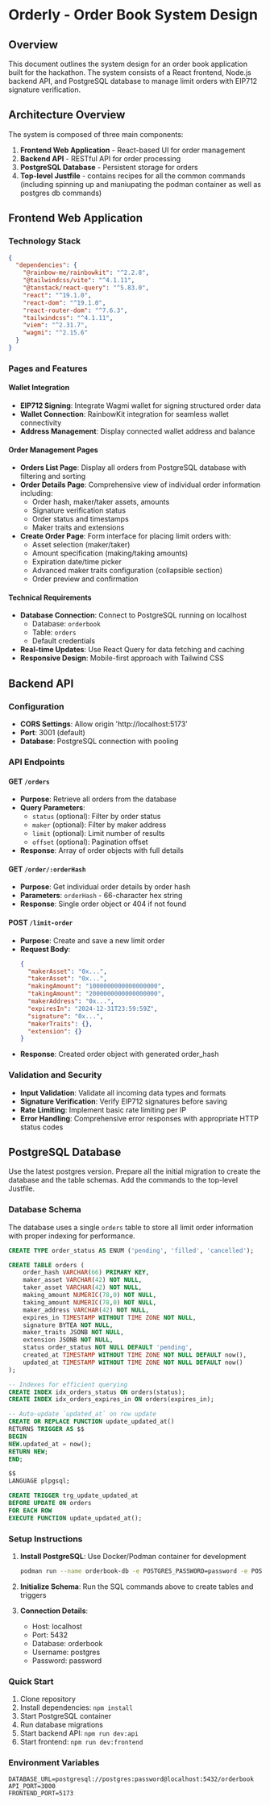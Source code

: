 # Orderly - Order Book System Design

## Overview

This document outlines the system design for an order book application built for the hackathon. The system consists of a React frontend, Node.js backend API, and PostgreSQL database to manage limit orders with EIP712 signature verification.

## Architecture Overview

The system is composed of three main components:

1. **Frontend Web Application** - React-based UI for order management
2. **Backend API** - RESTful API for order processing
3. **PostgreSQL Database** - Persistent storage for orders
4. **Top-level Justfile** - contains recipes for all the common commands (including spinning up and maniupating the podman container as well as postgres db commands)

## Frontend Web Application

### Technology Stack

```json
{
  "dependencies": {
    "@rainbow-me/rainbowkit": "^2.2.8",
    "@tailwindcss/vite": "^4.1.11",
    "@tanstack/react-query": "^5.83.0",
    "react": "^19.1.0",
    "react-dom": "^19.1.0",
    "react-router-dom": "^7.6.3",
    "tailwindcss": "^4.1.11",
    "viem": "^2.31.7",
    "wagmi": "^2.15.6"
  }
}
```

### Pages and Features

#### Wallet Integration

- **EIP712 Signing**: Integrate Wagmi wallet for signing structured order data
- **Wallet Connection**: RainbowKit integration for seamless wallet connectivity
- **Address Management**: Display connected wallet address and balance

#### Order Management Pages

- **Orders List Page**: Display all orders from PostgreSQL database with filtering and sorting
- **Order Details Page**: Comprehensive view of individual order information including:
  - Order hash, maker/taker assets, amounts
  - Signature verification status
  - Order status and timestamps
  - Maker traits and extensions
- **Create Order Page**: Form interface for placing limit orders with:
  - Asset selection (maker/taker)
  - Amount specification (making/taking amounts)
  - Expiration date/time picker
  - Advanced maker traits configuration (collapsible section)
  - Order preview and confirmation

#### Technical Requirements

- **Database Connection**: Connect to PostgreSQL running on localhost
  - Database: `orderbook`
  - Table: `orders`
  - Default credentials
- **Real-time Updates**: Use React Query for data fetching and caching
- **Responsive Design**: Mobile-first approach with Tailwind CSS

## Backend API

### Configuration

- **CORS Settings**: Allow origin 'http://localhost:5173'
- **Port**: 3001 (default)
- **Database**: PostgreSQL connection with pooling

### API Endpoints

#### GET `/orders`

- **Purpose**: Retrieve all orders from the database
- **Query Parameters**:
  - `status` (optional): Filter by order status
  - `maker` (optional): Filter by maker address
  - `limit` (optional): Limit number of results
  - `offset` (optional): Pagination offset
- **Response**: Array of order objects with full details

#### GET `/order/:orderHash`

- **Purpose**: Get individual order details by order hash
- **Parameters**: `orderHash` - 66-character hex string
- **Response**: Single order object or 404 if not found

#### POST `/limit-order`

- **Purpose**: Create and save a new limit order
- **Request Body**:
  ```json
  {
    "makerAsset": "0x...",
    "takerAsset": "0x...",
    "makingAmount": "1000000000000000000",
    "takingAmount": "2000000000000000000",
    "makerAddress": "0x...",
    "expiresIn": "2024-12-31T23:59:59Z",
    "signature": "0x...",
    "makerTraits": {},
    "extension": {}
  }
  ```
- **Response**: Created order object with generated order_hash

### Validation and Security

- **Input Validation**: Validate all incoming data types and formats
- **Signature Verification**: Verify EIP712 signatures before saving
- **Rate Limiting**: Implement basic rate limiting per IP
- **Error Handling**: Comprehensive error responses with appropriate HTTP status codes

## PostgreSQL Database

Use the latest postgres version. Prepare all the initial migration to create the database and the table schemas. Add the commands to the top-level Justfile.

### Database Schema

The database uses a single `orders` table to store all limit order information with proper indexing for performance.

```sql
CREATE TYPE order_status AS ENUM ('pending', 'filled', 'cancelled');

CREATE TABLE orders (
    order_hash VARCHAR(66) PRIMARY KEY,
    maker_asset VARCHAR(42) NOT NULL,
    taker_asset VARCHAR(42) NOT NULL,
    making_amount NUMERIC(78,0) NOT NULL,
    taking_amount NUMERIC(78,0) NOT NULL,
    maker_address VARCHAR(42) NOT NULL,
    expires_in TIMESTAMP WITHOUT TIME ZONE NOT NULL,
    signature BYTEA NOT NULL,
    maker_traits JSONB NOT NULL,
    extension JSONB NOT NULL,
    status order_status NOT NULL DEFAULT 'pending',
    created_at TIMESTAMP WITHOUT TIME ZONE NOT NULL DEFAULT now(),
    updated_at TIMESTAMP WITHOUT TIME ZONE NOT NULL DEFAULT now()
);

-- Indexes for efficient querying
CREATE INDEX idx_orders_status ON orders(status);
CREATE INDEX idx_orders_expires_in ON orders(expires_in);

-- Auto-update `updated_at` on row update
CREATE OR REPLACE FUNCTION update_updated_at()
RETURNS TRIGGER AS $$
BEGIN
NEW.updated_at = now();
RETURN NEW;
END;

$$
LANGUAGE plpgsql;

CREATE TRIGGER trg_update_updated_at
BEFORE UPDATE ON orders
FOR EACH ROW
EXECUTE FUNCTION update_updated_at();
```

### Setup Instructions

1. **Install PostgreSQL**: Use Docker/Podman container for development

   ```bash
   podman run --name orderbook-db -e POSTGRES_PASSWORD=password -e POSTGRES_DB=orderbook -p 5432:5432 -d postgres
   ```

2. **Initialize Schema**: Run the SQL commands above to create tables and triggers

3. **Connection Details**:
   - Host: localhost
   - Port: 5432
   - Database: orderbook
   - Username: postgres
   - Password: password

### Quick Start

1. Clone repository
2. Install dependencies: `npm install`
3. Start PostgreSQL container
4. Run database migrations
5. Start backend API: `npm run dev:api`
6. Start frontend: `npm run dev:frontend`

### Environment Variables

```env
DATABASE_URL=postgresql://postgres:password@localhost:5432/orderbook
API_PORT=3000
FRONTEND_PORT=5173
```

